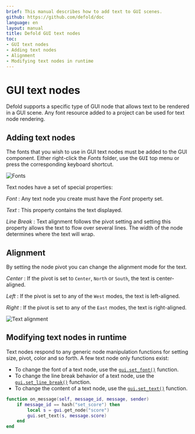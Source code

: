 ```yaml
---
brief: This manual describes how to add text to GUI scenes.
github: https://github.com/defold/doc
language: en
layout: manual
title: Defold GUI text nodes
toc:
- GUI text nodes
- Adding text nodes
- Alignment
- Modifying text nodes in runtime
---
```


# GUI text nodes

Defold supports a specific type of GUI node that allows text to be rendered in a GUI scene. Any font resource added to a project can be used for text node rendering.

## Adding text nodes

The fonts that you wish to use in GUI text nodes must be added to the GUI component. Either right-click the *Fonts* folder, use the <kbd>GUI</kbd> top menu or press the corresponding keyboard shortcut.

![Fonts](../images/gui-text/fonts.png)

Text nodes have a set of special properties:

*Font*
: Any text node you create must have the *Font* property set.

*Text*
: This property contains the text displayed.

*Line Break*
: Text alignment follows the pivot setting and setting this property allows the text to flow over several lines. The width of the node determines where the text will wrap.

## Alignment

By setting the node pivot you can change the alignment mode for the text.

*Center*
: If the pivot is set to `Center`, `North` or `South`, the text is center-aligned.

*Left*
: If the pivot is set to any of the `West` modes, the text is left-aligned.

*Right*
: If the pivot is set to any of the `East` modes, the text is right-aligned.

![Text alignment](../images/gui-text/align.png)

## Modifying text nodes in runtime

Text nodes respond to any generic node manipulation functions for setting size, pivot, color and so forth. A few text node only functions exist:

* To change the font of a text node, use the [`gui.set_font()`](/ref/gui/#gui.set_font) function.
* To change the line break behavior of a text node, use the [`gui.set_line_break()`](/ref/gui/#gui.set_line_break) function.
* To change the content of a text node, use the [`gui.set_text()`](/ref/gui/#gui.set_text) function.

```lua
function on_message(self, message_id, message, sender)
    if message_id == hash("set_score") then
        local s = gui.get_node("score")
        gui.set_text(s, message.score)
    end
end
```